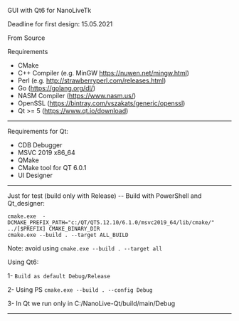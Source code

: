 GUI with Qt6 for NanoLiveTk 

Deadline for first design: 15.05.2021


From Source

Requirements

* CMake
* C++ Compiler (e.g. MinGW https://nuwen.net/mingw.html)
* Perl (e.g. http://strawberryperl.com/releases.html)
* Go (https://golang.org/dl/)
* NASM Compiler (https://www.nasm.us/)
* OpenSSL (https://bintray.com/vszakats/generic/openssl)
* Qt >= 5 (https://www.qt.io/download)

-------------------------------------------------------------------------------------------------------------------------
Requirements for Qt: 

* CDB Debugger 
* MSVC 2019  x86_64
* QMake 
* CMake tool for QT 6.0.1
* UI Designer 
-------------------------------------------------------------------------------------------------------------------------

Just for test (build only with Release) -- Build with PowerShell and Qt_designer: 

```
cmake.exe  -DCMAKE_PREFIX_PATH="c:/QT/QT5.12.10/6.1.0/msvc2019_64/lib/cmake/" ../[$PREFIX] CMAKE_BINARY_DIR
cmake.exe --build . --target ALL_BUILD

```

Note: avoid using `cmake.exe --build . --target all`

Using Qt6: 

1- `Build as default Debug/Release`

2- Using PS `cmake.exe --build . --config Debug`

3- In Qt we run only in C:/NanoLive-Qt/build/main/Debug

--------------------------------------------------------------------------------------------------------------------
